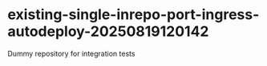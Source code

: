 # existing-single-inrepo-port-ingress-autodeploy-20250819120142
Dummy repository for integration tests
